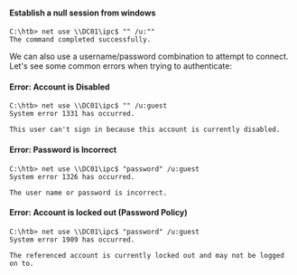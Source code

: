 #### Establish a null session from windows

```cmd-session
C:\htb> net use \\DC01\ipc$ "" /u:""
The command completed successfully.
```

We can also use a username/password combination to attempt to connect. Let's see some common errors when trying to authenticate:
#### Error: Account is Disabled
```cmd-session
C:\htb> net use \\DC01\ipc$ "" /u:guest
System error 1331 has occurred.

This user can't sign in because this account is currently disabled.
```

#### Error: Password is Incorrect
```cmd-session
C:\htb> net use \\DC01\ipc$ "password" /u:guest
System error 1326 has occurred.

The user name or password is incorrect.
```

#### Error: Account is locked out (Password Policy)
```cmd-session
C:\htb> net use \\DC01\ipc$ "password" /u:guest
System error 1909 has occurred.

The referenced account is currently locked out and may not be logged on to.
```